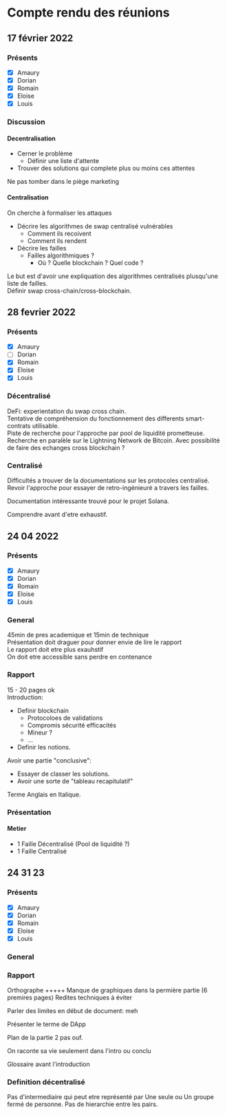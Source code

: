 # Compte rendu des réunions

## 17 février 2022

### Présents

- [x] Amaury
- [x] Dorian
- [x] Romain
- [x] Eloise
- [x] Louis

### Discussion

#### Decentralisation

- Cerner le problème
  - Définir une liste d'attente
- Trouver des solutions qui complete plus ou moins ces attentes

Ne pas tomber dans le piège marketing

#### Centralisation

On cherche à formaliser les attaques

- Décrire les algorithmes de swap centralisé vulnérables
  - Comment ils recoivent
  - Comment ils rendent
- Décrire les failles
  - Failles algorithmiques ?
    - Où ? Quelle blockchain ? Quel code ?

Le but est d'avoir une expliquation des algorithmes centralisés plusqu'une liste de failles.  
Définir swap cross-chain/cross-blockchain.

## 28 fevrier 2022

### Présents

- [x] Amaury
- [ ] Dorian
- [x] Romain
- [x] Eloise
- [x] Louis

### Décentralisé

DeFi: experientation du swap cross chain.  
Tentative de compréhension du fonctionnement des differents smart-contrats utilisable.  
Piste de recherche pour l'approche par pool de liquidité prometteuse.  
Recherche en paralèle sur le Lightning Network de Bitcoin. Avec possibilité de faire des echanges cross blockchain ?  

### Centralisé

Difficultés a trouver de la documentations sur les protocoles centralisé.  
Revoir l'approche pour essayer de retro-ingénieuré a travers les failles.  

Documentation intéressante trouvé pour le projet Solana.

Comprendre avant d'etre exhaustif.

## 24 04 2022

### Présents

- [x] Amaury
- [x] Dorian
- [x] Romain
- [x] Eloise
- [x] Louis

### General

45min de pres academique et 15min de technique  
Présentation doit draguer pour donner envie de lire le rapport  
Le rapport doit etre plus exauhstif  
On doit etre accessible sans perdre en contenance

### Rapport

15 - 20 pages ok  
Introduction:

- Definir blockchain
  - Protocoloes de validations
  - Compromis sécurité efficacités
  - Mineur ?
  - ...
- Definir les notions.

Avoir une partie "conclusive":

- Essayer de classer les solutions.
- Avoir une sorte de "tableau recapitulatif"

Terme Anglais en Italique.

### Présentation


#### Metier

- 1 Faille Décentralisé (Pool de liquidité ?)
- 1 Faille Centralisé

## 24 31 23

### Présents

- [x] Amaury
- [x] Dorian
- [x] Romain
- [x] Eloise
- [x] Louis

### General

### Rapport

Orthographe +++++
Manque de graphiques dans la permière partie (6 premires pages)
Redites techniques à éviter

Parler des limites en début de document: meh

Présenter le terme de DApp

Plan de la partie 2 pas ouf.

On raconte sa vie seulement dans l'intro ou conclu

Glossaire avant l'introduction

### Definition décentralisé
Pas d'intermediaire qui peut etre représenté par Une seule ou Un groupe fermé de personne. Pas de hierarchie entre les pairs.
